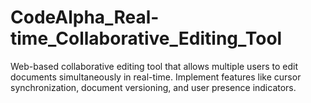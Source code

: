 # CodeAlpha_Real-time_Collaborative_Editing_Tool
Web-based collaborative editing tool that allows multiple users to edit documents simultaneously in real-time. Implement features like cursor synchronization, document versioning, and user presence indicators. 
